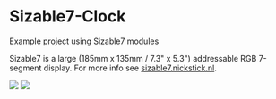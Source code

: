 # Sizable7-Clock
Example project using Sizable7 modules

Sizable7 is a large (185mm x 135mm / 7.3" x 5.3") addressable RGB 7-segment display. For more info see [sizable7.nickstick.nl](https://sizable7.nickstick.nl/).

![](https://sizable7.nickstick.nl/img/s7_scheef_voor.png) ![](https://sizable7.nickstick.nl/img/s7_scheef_achter.png)



